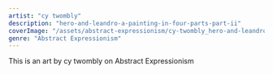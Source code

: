 ```yaml
---
artist: "cy twombly"
description: "hero-and-leandro-a-painting-in-four-parts-part-ii"
coverImage: "/assets/abstract-expressionism/cy-twombly_hero-and-leandro-a-painting-in-four-parts-part-ii.jpg"
genre: "Abstract Expressionism"
---
```

This is an art by cy twombly on Abstract Expressionism

